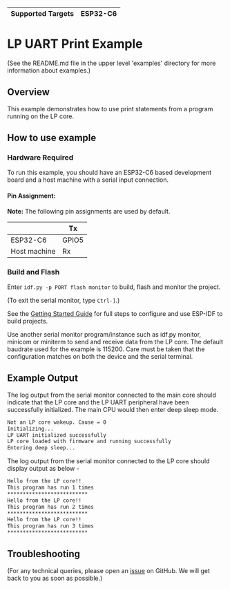 | Supported Targets | ESP32-C6 |
| ----------------- | -------- |

# LP UART Print Example

(See the README.md file in the upper level 'examples' directory for more information about examples.)

## Overview

This example demonstrates how to use print statements from a program running on the LP core.

## How to use example

### Hardware Required

To run this example, you should have an ESP32-C6 based development board and a host machine with a serial input connection.

#### Pin Assignment:

**Note:** The following pin assignments are used by default.


|                         | Tx    |
| ----------------------- | ------|
| ESP32-C6                | GPIO5 |
| Host machine            | Rx    |

### Build and Flash

Enter `idf.py -p PORT flash monitor` to build, flash and monitor the project.

(To exit the serial monitor, type ``Ctrl-]``.)

See the [Getting Started Guide](https://docs.espressif.com/projects/esp-idf/en/latest/get-started/index.html) for full steps to configure and use ESP-IDF to build projects.

Use another serial monitor program/instance such as idf.py monitor, minicom or miniterm to send and receive data from the LP core.
The default baudrate used for the example is 115200. Care must be taken that the configuration matches on both the device and the serial terminal.

## Example Output

The log output from the serial monitor connected to the main core should indicate that the LP core and the LP UART peripheral have been successfully initialized. The main CPU would then enter deep sleep mode.

```bash
Not an LP core wakeup. Cause = 0
Initializing...
LP UART initialized successfully
LP core loaded with firmware and running successfully
Entering deep sleep...
```

The log output from the serial monitor connected to the LP core should display output as below -

```bash
Hello from the LP core!!
This program has run 1 times
**************************
Hello from the LP core!!
This program has run 2 times
**************************
Hello from the LP core!!
This program has run 3 times
**************************
```

## Troubleshooting

(For any technical queries, please open an [issue](https://github.com/espressif/esp-idf/issues) on GitHub. We will get back to you as soon as possible.)
